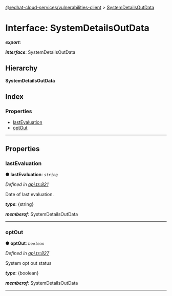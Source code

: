 [@redhat-cloud-services/vulnerabilities-client](../README.md) > [SystemDetailsOutData](../interfaces/systemdetailsoutdata.md)

# Interface: SystemDetailsOutData

*__export__*: 

*__interface__*: SystemDetailsOutData

## Hierarchy

**SystemDetailsOutData**

## Index

### Properties

* [lastEvaluation](systemdetailsoutdata.md#lastevaluation)
* [optOut](systemdetailsoutdata.md#optout)

---

## Properties

<a id="lastevaluation"></a>

###  lastEvaluation

**● lastEvaluation**: *`string`*

*Defined in [api.ts:821](https://github.com/RedHatInsights/javascript-clients/blob/master/packages/vulnerabilities/git-api/api.ts#L821)*

Date of last evaluation.

*__type__*: {string}

*__memberof__*: SystemDetailsOutData

___
<a id="optout"></a>

###  optOut

**● optOut**: *`boolean`*

*Defined in [api.ts:827](https://github.com/RedHatInsights/javascript-clients/blob/master/packages/vulnerabilities/git-api/api.ts#L827)*

System opt out status

*__type__*: {boolean}

*__memberof__*: SystemDetailsOutData

___

